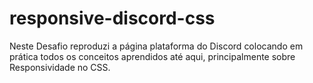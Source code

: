 # responsive-discord-css
Neste Desafio reproduzi a página plataforma do Discord colocando em prática todos os conceitos aprendidos até aqui, principalmente sobre Responsividade no CSS.
